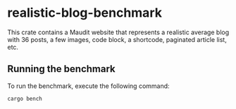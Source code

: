 # realistic-blog-benchmark

This crate contains a Maudit website that represents a realistic average blog with 36 posts, a few images, code block, a shortcode, paginated article list, etc.

## Running the benchmark

To run the benchmark, execute the following command:

```sh
cargo bench
```
